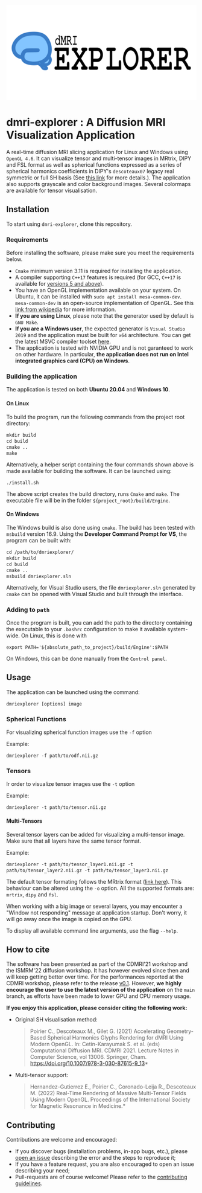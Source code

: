 ![Banner logo](banner-logo.png)
# dmri-explorer : A Diffusion MRI Visualization Application
A real-time diffusion MRI slicing application for Linux and Windows using `OpenGL 4.6`. It can visualize tensor and multi-tensor images in MRtrix, DIPY and FSL format as well as spherical functions expressed as a series of spherical harmonics coefficients in DIPY's `descoteaux07` legacy real symmetric or full SH basis (See [this link](https://dipy.org/documentation/1.4.1./theory/sh_basis/) for more details.). The application also supports grayscale and color background images. Several colormaps are available for tensor visualisation.


## Installation

To start using `dmri-explorer`, clone this repository.

### Requirements

Before installing the software, please make sure you meet the requirements below.

* `Cmake` minimum version 3.11 is required for installing the application.
* A compiler supporting `C++17` features is required (for GCC, `C++17` is available for [versions 5 and above](https://gcc.gnu.org/projects/cxx-status.html#cxx17)).
* You have an OpenGL implementation available on your system. On Ubuntu, it can be installed with `sudo apt install mesa-common-dev`. `mesa-common-dev` is an open-source implementation of OpenGL. See this [link from wikipedia](https://en.wikipedia.org/wiki/OpenGL#Implementations) for more information.
* **If you are using Linux**, please note that the generator used by default is `GNU Make`.
* **If you are a Windows user**, the expected generator is `Visual Studio 2019` and the application must be built for `x64` architecture. You can get the latest MSVC compiler toolset [here](https://visualstudio.microsoft.com/downloads/#build-tools-for-visual-studio-2022).
* The application is tested with NVIDIA GPU and is not garanteed to work on other hardware. In particular, **the application does not run on Intel integrated graphics card (CPU) on Windows**.

### Building the application
The application is tested on both **Ubuntu 20.04** and **Windows 10**.

#### On Linux
To build the program, run the following commands from the project root directory:
```
mkdir build
cd build
cmake ..
make
```

Alternatively, a helper script containing the four commands shown above is made available for building the software. It can be launched using: 
```
./install.sh
```
The above script creates the build directory, runs `Cmake` and `make`. The executable file will be in the folder `${project_root}/build/Engine`.

#### On Windows
The Windows build is also done using `cmake`. The build has been tested with `msbuild` version 16.9. Using the **Developer Command Prompt for VS**, the program can be built with:
```
cd /path/to/dmriexplorer/
mkdir build
cd build
cmake ..
msbuild dmriexplorer.sln
```

Alternatively, for Visual Studio users, the file `dmriexplorer.sln` generated by `cmake` can be opened with Visual Studio and built through the interface.

### Adding to `path`
Once the program is built, you can add the path to the directory containing the executable to your `.bashrc` configuration to make it available system-wide. On Linux, this is done with

```
export PATH='${absolute_path_to_project}/build/Engine':$PATH
```

On Windows, this can be done manually from the `Control panel`.

## Usage
The application can be launched using the command:

```
dmriexplorer [options] image
```

### Spherical Functions
For visualizing spherical function images use the `-f` option

Example:
```
dmriexplorer -f path/to/odf.nii.gz
```

### Tensors
Ir order to visualize tensor images use the `-t` option

Example:
```
dmriexplorer -t path/to/tensor.nii.gz
```

####  Multi-Tensors
Several tensor layers can be added for visualizing a multi-tensor image. Make sure that all layers have the same tensor format.

Example:
```
dmriexplorer -t path/to/tensor_layer1.nii.gz -t path/to/tensor_layer2.nii.gz -t path/to/tensor_layer3.nii.gz
```

The default tensor formating follows the MRtrix format ([link here](https://mrtrix.readthedocs.io/en/dev/reference/commands/dwi2tensor.html)).
This behaviour can be altered using the `-o` option. All the supported formats are: `mrtrix`, `dipy` and `fsl`.

When working with a big image or several layers, you may encounter a "Window not responding" message at application startup. Don't worry, it will go away once the image is copied on the GPU.

To display all available command line arguments, use the flag `--help`.

## How to cite

The software has been presented as part of the CDMRI'21 workshop and the ISMRM'22 diffusion workshop. It has however evolved since then and will keep getting better over time. For the performances reported at the CDMRI workshop, please refer to the release [v0.1](https://github.com/scilus/dmri-explorer/releases/tag/v0.1). However, **we highly encourage the user to use the latest version of the application** on the `main` branch, as efforts have been made to lower GPU and CPU memory usage.

**If you enjoy this application, please consider citing the following work:**

* Original SH visualisation method:
    >Poirier C., Descoteaux M., Gilet G. (2021) Accelerating Geometry-Based Spherical Harmonics Glyphs Rendering for dMRI Using Modern OpenGL. In: Cetin-Karayumak S. et al. (eds) Computational Diffusion MRI. CDMRI 2021. Lecture Notes in Computer Science, vol 13006. Springer, Cham. https://doi.org/10.1007/978-3-030-87615-9_13*

* Multi-tensor support:
    >Hernandez-Gutierrez E., Poirier C., Coronado-Leija R., Descoteaux M. (2022) Real-Time Rendering of Massive Multi-Tensor Fields Using Modern OpenGL. Proceedings of the International Society for Magnetic Resonance in Medicine.*

## Contributing
Contributions are welcome and encouraged:
* If you discover bugs (installation problems, in-app bugs, etc.), please [open an issue](https://github.com/scilus/dmri-explorer/issues) describing the error and the steps to reproduce it;
* If you have a feature request, you are also encouraged to open an issue describing your need;
* Pull-requests are of course welcome! Please refer to the [contributing guidelines](https://github.com/scilus/dmri-explorer/blob/main/contributing.md).
